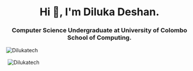 <h1 align="center">Hi 👋, I'm Diluka Deshan.</h1>
<h3 align="center">Computer Science Undergraduate at University of Colombo School of Computing.</h3>
<p align="left"> <img src="https://komarev.com/ghpvc/?username=Dilukatech&label=Profile%20views&color=0e75b6&style=flat" alt="Dilukatech" /> </p>

<p>&nbsp;<img align="center" src="https://github-readme-stats.vercel.app/api?username=Dilukatech&show_icons=true&locale=en" alt="Dilukatech" /></p>
<!--
**Dilukatech/Dilukatech** is a ✨ _special_ ✨ repository because its `README.md` (this file) appears on your GitHub profile.

Here are some ideas to get you started:

- 🔭 I’m currently working on ...
- 🌱 I’m currently learning ...
- 👯 I’m looking to collaborate on ...
- 🤔 I’m looking for help with ...
- 💬 Ask me about ...
- 📫 How to reach me: ...
- 😄 Pronouns: ...
- ⚡ Fun fact: ...
-->
